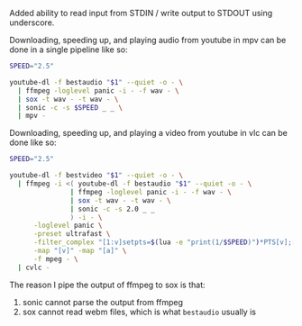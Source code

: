 Added ability to read input from STDIN / write output to STDOUT using underscore.


Downloading, speeding up, and playing audio from youtube in mpv can be done in a single pipeline like so:
```bash
SPEED="2.5"

youtube-dl -f bestaudio "$1" --quiet -o - \
  | ffmpeg -loglevel panic -i - -f wav - \
  | sox -t wav - -t wav - \
  | sonic -c -s $SPEED _ _ \
  | mpv -
```

Downloading, speeding up, and playing a video from youtube in vlc can be done like so:
```bash
SPEED="2.5"

youtube-dl -f bestvideo "$1" --quiet -o - \
  | ffmpeg -i <( youtube-dl -f bestaudio "$1" --quiet -o - \
               | ffmpeg -loglevel panic -i - -f wav - \
               | sox -t wav - -t wav - \
               | sonic -c -s 2.0 _ _
               ) -i - \
      -loglevel panic \
      -preset ultrafast \
      -filter_complex "[1:v]setpts=$(lua -e "print(1/$SPEED)")*PTS[v];[0:a]atempo=1.0[a]" \
      -map "[v]" -map "[a]" \
      -f mpeg - \
  | cvlc -
```

The reason I pipe the output of ffmpeg to sox is that:
1) sonic cannot parse the output from ffmpeg
2) sox cannot read webm files, which is what `bestaudio` usually is
